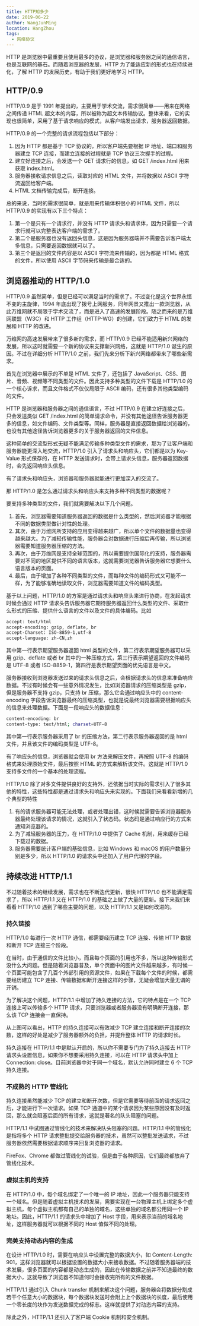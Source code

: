 ```yaml
---
title: HTTP知多少
date: 2019-06-22
author: WangJunMing
location: HangZhou
tags:
  - 网络协议
---
```


HTTP 是浏览器中最重要且使用最多的协议，是浏览器和服务器之间的通信语言，也是互联网的基石。而随着浏览器的发展，HTTP 为了能适应新的形式也在持续进化，了解 HTTP 的发展历史，有助于我们更好地学习 HTTP。

## HTTP/0.9

HTTP/0.9 是于 1991 年提出的，主要用于学术交流，需求很简单——用来在网络之间传递 HTML 超文本的内容，所以被称为超文本传输协议。整体来看，它的实现也很简单，采用了基于请求响应的模式，从客户端发出请求，服务器返回数据。

HTTP/0.9 的一个完整的请求流程包括以下部分：

1. 因为 HTTP 都是基于 TCP 协议的，所以客户端先要根据 IP 地址、端口和服务器建立 TCP 连接，而建立连接的过程就是 TCP 协议三次握手的过程。
2. 建立好连接之后，会发送一个 GET 请求行的信息，如 GET /index.html 用来获取 index.html。
3. 服务器接收请求信息之后，读取对应的 HTML 文件，并将数据以 ASCII 字符流返回给客户端。
4. HTML 文档传输完成后，断开连接。

总的来说，当时的需求很简单，就是用来传输体积很小的 HTML 文件，所以 HTTP/0.9 的实现有以下三个特点：

1. 第一个是只有一个请求行，并没有 HTTP 请求头和请求体，因为只需要一个请求行就可以完整表达客户端的需求了。
2. 第二个是服务器也没有返回头信息，这是因为服务器端并不需要告诉客户端太多信息，只需要返回数据就可以了。
3. 第三个是返回的文件内容是以 ASCII 字符流来传输的，因为都是 HTML 格式的文件，所以使用 ASCII 字节码来传输是最合适的。

## 浏览器推动的 HTTP/1.0

HTTP/0.9 虽然简单，但是已经可以满足当时的需求了。不过变化是这个世界永恒不变的主旋律，1994 年底出现了拨号上网服务，同年网景又推出一款浏览器，从此万维网就不局限于学术交流了，而是进入了高速的发展阶段。随之而来的是万维网联盟（W3C）和 HTTP 工作组（HTTP-WG）的创建，它们致力于 HTML 的发展和 HTTP 的改进。

万维网的高速发展带来了很多新的需求，而 HTTP/0.9 已经不能适用新兴网络的发展，所以这时就需要一个新的协议来支撑新兴网络，这就是 HTTP/1.0 诞生的原因。不过在详细分析 HTTP/1.0 之前，我们先来分析下新兴网络都带来了哪些新需求。

首先在浏览器中展示的不单是 HTML 文件了，还包括了 JavaScript、CSS、图片、音频、视频等不同类型的文件。因此支持多种类型的文件下载是 HTTP/1.0 的一个核心诉求，而且文件格式不仅仅局限于 ASCII 编码，还有很多其他类型编码的文件。

HTTP 是浏览器和服务器之间的通信语言，不过 HTTP/0.9 在建立好连接之后，只会发送类似 GET /index.html 的简单请求命令，并没有其他途径告诉服务器更多的信息，如文件编码、文件类型等。同样，服务器是直接返回数据给浏览器的，也没有其他途径告诉浏览器更多的关于服务器返回的文件信息。

这种简单的交流型形式无疑不能满足传输多种类型文件的需求，那为了让客户端和服务器能更深入地交流，HTTP/1.0 引入了请求头和响应头，它们都是以为 Key-Value 形式保存的，在 HTTP 发送请求时，会带上请求头信息，服务器返回数据时，会先返回响应头信息。

有了请求头和响应头，浏览器和服务器就能进行更加深入的交流了。

那 HTTP/1.0 是怎么通过请求头和响应头来支持多种不同类型的数据呢？

要支持多种类型的文件，我们就需要解决以下几个问题。

1. 首先，浏览器需要知道服务器返回的数据是什么类型的，然后浏览器才能根据不同的数据类型做针对性的处理。
2. 其次，由于万维网所支持的应用变得越来越广，所以单个文件的数据量也变得越来越大。为了减轻传输性能，服务器会对数据进行压缩后再传输，所以浏览器需要知道服务器压缩的方法。
3. 再次，由于万维网是支持全球范围的，所以需要提供国际化的支持，服务器需要对不同的地区提供不同的语言版本，这就需要浏览器告诉服务器它想要什么语言版本的页面。
4. 最后，由于增加了各种不同类型的文件，而每种文件的编码形式又可能不一样，为了能够准确地读取文件，浏览器需要知道文件的编码类型。

基于以上问题，HTTP/1.0 的方案是通过请求头和响应头来进行协商，在发起请求时候会通过 HTTP 请求头告诉服务器它期待服务器返回什么类型的文件、采取什么形式的压缩、提供什么语言的文件以及文件的具体编码。比如

```bash
accept: text/html
accept-encoding: gzip, deflate, br
accept-Charset: ISO-8859-1,utf-8
accept-language: zh-CN,zh
```

其中第一行表示期望服务器返回 html 类型的文件，第二行表示期望服务器可以采用 gzip、deflate 或者 br 其中的一种压缩方式，第三行表示期望返回的文件编码是 UTF-8 或者 ISO-8859-1，第四行是表示期望页面的优先语言是中文。

服务器接收到浏览器发送过来的请求头信息之后，会根据请求头的信息来准备响应数据。不过有时候会有一些意外情况发生，比如浏览器请求的压缩类型是 gzip，但是服务器不支持 gzip，只支持 br 压缩，那么它会通过响应头中的 content-encoding 字段告诉浏览器最终的压缩类型，也就是说最终浏览器需要根据响应头的信息来处理数据。下面是一段响应头的数据信息：

```bash
content-encoding: br
content-type: text/html; charset=UTF-8
```

其中第一行表示服务器采用了 br 的压缩方法，第二行表示服务器返回的是 html 文件，并且该文件的编码类型是 UTF-8。

有了响应头的信息，浏览器就会使用 br 方法来解压文件，再按照 UTF-8 的编码格式来处理原始文件，最后按照 HTML 的方式来解析该文件。这就是 HTTP/1.0 支持多文件的一个基本的处理流程。

HTTP/1.0 除了对多文件提供良好的支持外，还依据当时实际的需求引入了很多其他的特性，这些特性都是通过请求头和响应头来实现的。下面我们来看看新增的几个典型的特性

1. 有的请求服务器可能无法处理，或者处理出错，这时候就需要告诉浏览器服务器最终处理该请求的情况，这就引入了状态码。状态码是通过响应行的方式来通知浏览器的。
2. 为了减轻服务器的压力，在 HTTP/1.0 中提供了 Cache 机制，用来缓存已经下载过的数据。
3. 服务器需要统计客户端的基础信息，比如 Windows 和 macOS 的用户数量分别是多少，所以 HTTP/1.0 的请求头中还加入了用户代理的字段。

## 持续改进 HTTP/1.1

不过随着技术的继续发展，需求也在不断迭代更新，很快 HTTP/1.0 也不能满足需求了，所以 HTTP/1.1 又在 HTTP/1.0 的基础之上做了大量的更新。接下来我们来看看 HTTP/1.0 遇到了哪些主要的问题，以及 HTTP/1.1 又是如何改进的。

### 持久链接

HTTP/1.0 每进行一次 HTTP 通信，都需要经历建立 TCP 连接、传输 HTTP 数据和断开 TCP 连接三个阶段。

在当时，由于通信的文件比较小，而且每个页面的引用也不多，所以这种传输形式没什么大问题。但是随着浏览器普及，单个页面中的图片文件越来越多，有时候一个页面可能包含了几百个外部引用的资源文件，如果在下载每个文件的时候，都需要经历建立 TCP 连接、传输数据和断开连接这样的步骤，无疑会增加大量无谓的开销。

为了解决这个问题，HTTP/1.1 中增加了持久连接的方法，它的特点是在一个 TCP 连接上可以传输多个 HTTP 请求，只要浏览器或者服务器没有明确断开连接，那么该 TCP 连接会一直保持。

从上图可以看出，HTTP 的持久连接可以有效减少 TCP 建立连接和断开连接的次数，这样的好处是减少了服务器额外的负担，并提升整体 HTTP 的请求时长。

持久连接在 HTTP/1.1 中是默认开启的，所以你不需要专门为了持久连接去 HTTP 请求头设置信息，如果你不想要采用持久连接，可以在 HTTP 请求头中加上 Connection: close。目前浏览器中对于同一个域名，默认允许同时建立 6 个 TCP 持久连接。

### 不成熟的 HTTP 管线化

持久连接虽然能减少 TCP 的建立和断开次数，但是它需要等待前面的请求返回之后，才能进行下一次请求。如果 TCP 通道中的某个请求因为某些原因没有及时返回，那么就会阻塞后面的所有请求，这就是著名的队头阻塞的问题。

HTTP/1.1 中试图通过管线化的技术来解决队头阻塞的问题。HTTP/1.1 中的管线化是指将多个 HTTP 请求整批提交给服务器的技术，虽然可以整批发送请求，不过服务器依然需要根据请求顺序来回复浏览器的请求。

FireFox、Chrome 都做过管线化的试验，但是由于各种原因，它们最终都放弃了管线化技术。

### 虚拟主机的支持

在 HTTP/1.0 中，每个域名绑定了一个唯一的 IP 地址，因此一个服务器只能支持一个域名。但是随着虚拟主机技术的发展，需要实现在一台物理主机上绑定多个虚拟主机，每个虚拟主机都有自己的单独的域名，这些单独的域名都公用同一个 IP 地址。因此，HTTP/1.1 的请求头中增加了 Host 字段，用来表示当前的域名地址，这样服务器就可以根据不同的 Host 值做不同的处理。

### 完美支持动态内容的生成

在设计 HTTP/1.0 时，需要在响应头中设置完整的数据大小，如 Content-Length: 901，这样浏览器就可以根据设置的数据大小来接收数据。不过随着服务器端的技术发展，很多页面的内容都是动态生成的，因此在传输数据之前并不知道最终的数据大小，这就导致了浏览器不知道何时会接收完所有的文件数据。

HTTP/1.1 通过引入 Chunk transfer 机制来解决这个问题，服务器会将数据分割成若干个任意大小的数据块，每个数据块发送时会附上上个数据块的长度，最后使用一个零长度的块作为发送数据完成的标志。这样就提供了对动态内容的支持。

除此之外，HTTP/1.1 还引入了客户端 Cookie 机制和安全机制。
